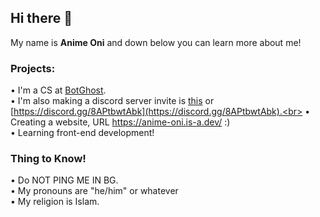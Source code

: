 ## Hi there 👋
My name is **Anime Oni** and down below you can learn more about me!
### Projects:
• I'm a CS at [BotGhost](https://botghost.com).<br>
• I'm also making a discord server invite is [this](https://anime-oni.is-a.dev/discord) or [https://discord.gg/8APtbwtAbk](https://discord.gg/8APtbwtAbk).<br>
• Creating a website, URL https://anime-oni.is-a.dev/ :)<br>
• Learning front-end development!<br>
### Thing to Know!
• Do NOT PING ME IN BG.<br>
• My pronouns are "he/him" or whatever<br>
• My religion is Islam.
